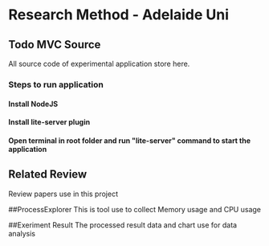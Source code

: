 # Research Method - Adelaide Uni

## Todo MVC Source
All source code of experimental application store here.
### Steps to run application
#### Install NodeJS
#### Install lite-server plugin
#### Open terminal in root folder and run "lite-server" command to start the application

## Related Review
Review papers use in this project

##ProcessExplorer
This is tool use to collect Memory usage and CPU usage


##Exeriment Result
The processed result data and chart use for data analysis